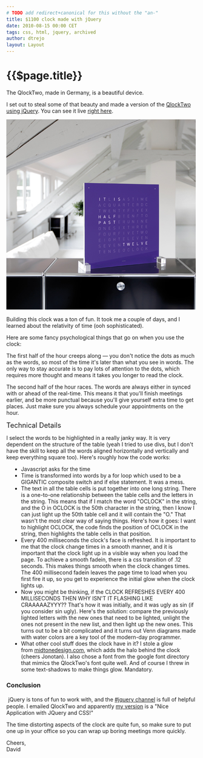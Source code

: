 ```yaml
---
# TODO add redirect+canonical for this without the "an-"
title: $1100 clock made with jQuery 
date: 2010-08-15 00:00 CET
tags: css, html, jquery, archived
author: dtrejo
layout: Layout
---
```

# {{$page.title}}

<div>The QlockTwo, made in Germany, is a beautiful device.</div>
<p />
<div>I set out to steal some of that beauty and made a&nbsp;version of the&nbsp;<a href="https://dtrejo.com/qlock/qlock.html" target="_blank">QlockTwo using jQuery</a>. You can see it live&nbsp;<a href="https://dtrejo.com/qlock/qlock.html" target="_blank">right here</a>.</div>
<p />
<div><div class='p_embed p_image_embed'>

![](./images/13780424-Qlocktwo.jpeg)

</div>
</div>
<p />
<div>Building this clock was a ton of fun. It took me a couple of days, and I learned about the relativity of time (ooh sophisticated).</div>
<p />
<div>Here are some fancy&nbsp;psychological&nbsp;things that go on when you use the clock:</div>
<p />
<div>The first half of the hour creeps along &mdash; you don't notice the dots as much as the words, so most of the time it's later than what you see in words. The only way to stay accurate is to pay lots of attention to the dots, which requires more thought and means it takes you longer to read the clock.</div>
<p />
<div>The second half of the hour races. The words are always either in synced with or ahead of the real-time. This means it that you'll finish meetings earlier, and be more punctual because you'll give yourself extra time to get places. Just make sure you always schedule your appointments on the hour.</div>
<p />
<div><span style="font-size: large;">Technical Details</span></div>
<p />
<div>I select the words to be highlighted in a really janky way. It is very dependent on the structure of the table (yeah I tried to use divs, but I don't have the skill to keep all the words aligned horizontally and vertically and keep everything square too). Here's roughly how the code works:</div>
<p />
<div>
<ul>
<li style="margin-left: 15px;">Javascript asks for the time&nbsp;</li>
<li style="margin-left: 15px;">Time is transformed into words by a for loop which used to be a GIGANTIC composite switch and if else statement. It was a mess.</li>
<li style="margin-left: 15px;">The text in all the table cells is put together into one long string. There is a one-to-one relationship between the table cells and the letters in the string. This means that if I match the word "OCLOCK" in the string, and the O in OCLOCK is the 50th character in the string, then I know I can just light up the 50th table cell and it will contain the "O." That wasn't the most clear way of saying things. Here's how it goes: I want to highlight OCLOCK, the code finds the position of OCLOCK in the string, then highlights the table cells in that position.&nbsp;</li>
<li style="margin-left: 15px;">Every 400 milliseconds the clock's face is refreshed. It is important to me that the clock change times in a smooth manner, and it is important that the clock light up in a visible way when you load the page. To achieve a smooth fadein, there is a css transition of .12 seconds. This makes things smooth when the clock changes times. The 400 millisecond fadein leaves the page time to load when you first fire it up, so you get to experience the initial glow when the clock lights up.&nbsp;</li>
<li style="margin-left: 15px;">Now you might be thinking, if the CLOCK REFRESHES EVERY 400 MILLISECONDS THEN WHY ISN'T IT FLASHING LIKE CRAAAAAZYYY?? That's how it was initially, and it was ugly as sin (if you consider sin ugly). Here's the solution: compare the previously lighted letters with the new ones that need to be lighted, unlight the ones not present in the new list, and then light up the new ones. This turns out to be a bit complicated and it turns out Venn diagrams made with water colors are a key tool of the modern-day programmer.&nbsp;</li>
<li style="margin-left: 15px;">What other cool stuff does the clock have in it? I stole a glow from&nbsp;<a href="http://midtonedesign.com" target="_blank">midtonedesign.com</a>, which adds the halo behind the clock (cheers Jonotan). I also chose a font from the google font directory that mimics the QlockTwo's font quite well. And of course I threw in some text-shadows to make things glow. Mandatory.</li>
</ul>
</div>

### Conclusion

<div><span style="font-size: large;">&nbsp;</span>jQuery is tons of fun to work with, and the&nbsp;<a href="http://webchat.freenode.net/?channels=jquery" target="_blank">#jquery channel</a>&nbsp;is full of helpful people. I emailed QlockTwo and apparently <a href="https://dtrejo.com/qlock/qlock.html">my version</a> is a "Nice Application with JQuery and CSS!"</div>
<p />
<div>The time distorting aspects of the clock are quite fun, so make sure to put one up in your office so you can wrap up boring meetings more quickly.</div>
<p />
<div>Cheers,</div>
<div>David</div>
<p>&nbsp;</p>
